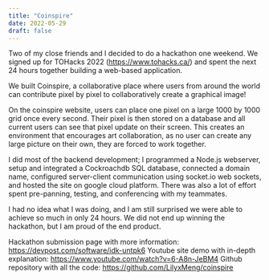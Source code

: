 ```yaml
---
title: "Coinspire"
date: 2022-05-29
draft: false
---
```


Two of my close friends and I decided to do a hackathon one weekend. We signed up for TOHacks 2022 (https://www.tohacks.ca/) and spent the next 24 hours together building a web-based application. 

We built Coinspire, a collaborative place where users from around the world can contribute pixel by pixel to collaboratively create a graphical image! 

On the coinspire website, users can place one pixel on a large 1000 by 1000 grid once every second. Their pixel is then stored on a database and all current users can see that pixel update on their screen. This creates an environment that encourages art collaboration, as no user can create any large picture on their own, they are forced to work together.

I did most of the backend development; I programmed a Node.js webserver, setup and integrated a Cockroachdb SQL database, connected a domain name, configured server-client communication using socket.io web sockets, and hosted the site on google cloud platform. There was also a lot of effort spent pre-panning, testing, and conferencing with my teammates. 

I had no idea what I was doing, and I am still surprised we were able to achieve so much in only 24 hours. We did not end up winning the hackathon, but I am proud of the end product. 

Hackathon submission page with more information: https://devpost.com/software/idk-untpk6 
Youtube site demo with in-depth explanation: https://www.youtube.com/watch?v=6-A8n-JeBM4 
Github repository with all the code: https://github.com/LilyxMeng/coinspire 

